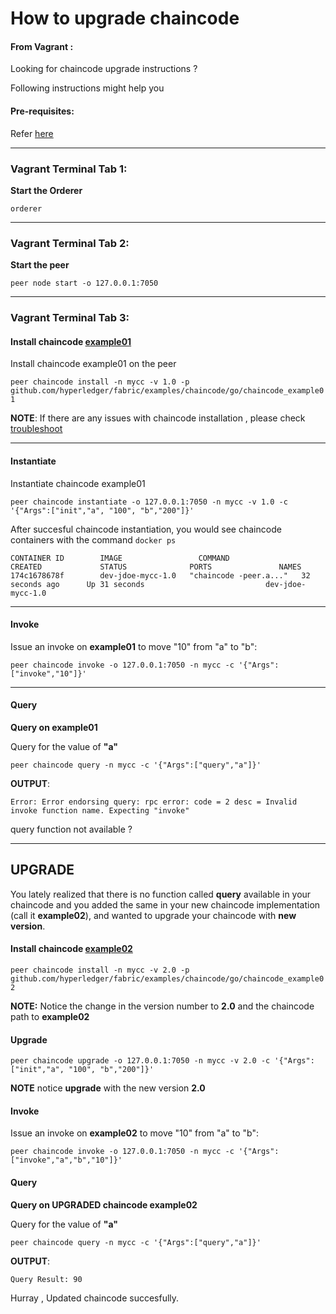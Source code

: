 # How to upgrade chaincode

#### From Vagrant :
Looking for chaincode upgrade instructions ?

Following instructions might help you

#### Pre-requisites:
Refer [here](https://github.com/asararatnakar/fabric_v1_Chaincode_instructions/blob/master/README.md#pre-requisites)

--------------------------------------------------------------------------------

### Vagrant Terminal Tab 1: 

**Start the Orderer**

`orderer`

--------------------------------------------------------------------------------

### Vagrant Terminal Tab 2: 

**Start the peer**

`peer node start -o 127.0.0.1:7050`

--------------------------------------------------------------------------------

### Vagrant Terminal Tab 3:

#### Install chaincode [example01](https://github.com/hyperledger/fabric/tree/master/examples/chaincode/go/chaincode_example01)
Install chaincode example01 on the peer

`
peer chaincode install -n mycc -v 1.0 -p github.com/hyperledger/fabric/examples/chaincode/go/chaincode_example01
`


**NOTE**: If there are any issues with chaincode installation , please check [troubleshoot](https://github.com/asararatnakar/fabric_v1_Chaincode_instructions/blob/master/README.md#troubleshoot)

--------------------------------------------------------------------------------

#### Instantiate
Instantiate chaincode example01

`
peer chaincode instantiate -o 127.0.0.1:7050 -n mycc -v 1.0 -c '{"Args":["init","a", "100", "b","200"]}'
`

After succesful chaincode instantiation, you would see chaincode containers with the command `docker ps`
```
CONTAINER ID        IMAGE                 COMMAND                  CREATED             STATUS              PORTS               NAMES
174c1678678f        dev-jdoe-mycc-1.0   "chaincode -peer.a..."   32 seconds ago      Up 31 seconds                           dev-jdoe-mycc-1.0
```
--------------------------------------------------------------------------------

#### Invoke

Issue an invoke on **example01** to move "10" from "a" to "b":

 `peer chaincode invoke -o 127.0.0.1:7050 -n mycc -c '{"Args":["invoke","10"]}'`

--------------------------------------------------------------------------------

#### Query

**Query on example01**

Query for the value of **"a"**

`peer chaincode query -n mycc -c '{"Args":["query","a"]}'`

**OUTPUT**:
```
Error: Error endorsing query: rpc error: code = 2 desc = Invalid invoke function name. Expecting "invoke"
```

query function not available ?

--------------------------------------------------------------------------------

## UPGRADE

You lately realized that there is no function called **query** available in your chaincode and you added the same in your new chaincode implementation (call it **example02**), and wanted to upgrade your chaincode with **new version**.

#### Install chaincode [example02](https://github.com/hyperledger/fabric/tree/master/examples/chaincode/go/chaincode_example02)
`
peer chaincode install -n mycc -v 2.0 -p github.com/hyperledger/fabric/examples/chaincode/go/chaincode_example02
`

**NOTE:**  Notice the change in the version number to **2.0** and the chaincode path to **example02**

#### Upgrade

`
peer chaincode upgrade -o 127.0.0.1:7050 -n mycc -v 2.0 -c '{"Args":["init","a", "100", "b","200"]}'
`

**NOTE** notice **upgrade** with the new version **2.0**

#### Invoke

Issue an invoke on **example02** to move "10" from "a" to "b":

 `peer chaincode invoke -o 127.0.0.1:7050 -n mycc -c '{"Args":["invoke","a","b","10"]}'`

#### Query

**Query on UPGRADED chaincode example02**

Query for the value of **"a"**

`peer chaincode query -n mycc -c '{"Args":["query","a"]}'`

**OUTPUT**:
```
Query Result: 90
```

Hurray , Updated chaincode succesfully.
